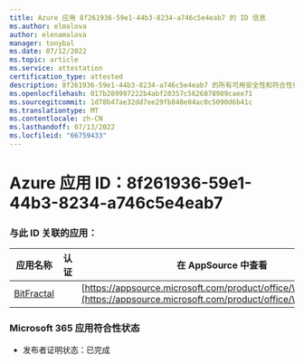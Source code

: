 ```yaml
---
title: Azure 应用 8f261936-59e1-44b3-8234-a746c5e4eab7 的 ID 信息
ms.author: elmalova
author: elenamalova
manager: tonybal
ms.date: 07/12/2022
ms.topic: article
ms.service: attestation
certification_type: attested
description: 8f261936-59e1-44b3-8234-a746c5e4eab7 的所有可用安全性和符合性信息信息。
ms.openlocfilehash: 017b289997222b4abf20357c5626878989caee71
ms.sourcegitcommit: 1d78b47ae32dd7ee29fb848e04ac0c5090d6b41c
ms.translationtype: MT
ms.contentlocale: zh-CN
ms.lasthandoff: 07/13/2022
ms.locfileid: "66759433"
---
```

# <a name="azure-app-id-8f261936-59e1-44b3-8234-a746c5e4eab7"></a>Azure 应用 ID：8f261936-59e1-44b3-8234-a746c5e4eab7


### <a name="apps-associated-with-this-id"></a>与此 ID 关联的应用：
| **应用名称** | **认证** | **在 AppSource 中查看** |
|--------------|---------------|-----------------------|
| [BitFractal](../forward/WA200004172.md) |  | [https://appsource.microsoft.com/product/office/WA200004172](https://appsource.microsoft.com/product/office/WA200004172) |

### <a name="microsoft-365-app-compliance-status"></a>Microsoft 365 应用符合性状态
- 发布者证明状态：已完成
